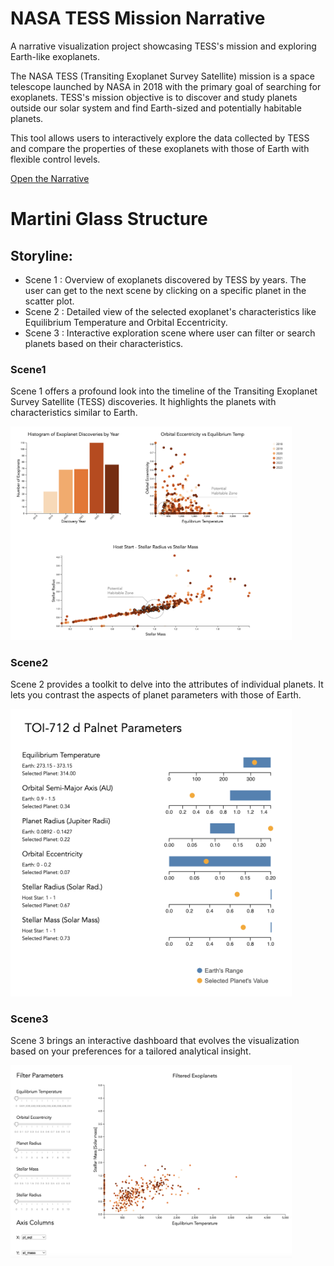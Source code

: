 # NASA TESS Mission Narrative
A narrative visualization project showcasing TESS's mission and exploring Earth-like exoplanets.

The NASA TESS (Transiting Exoplanet Survey Satellite) mission is a space telescope launched by NASA in 2018 with the primary goal of searching for exoplanets. TESS's mission objective is to discover and study planets outside our solar system and find Earth-sized and potentially habitable planets.

This tool allows users to interactively explore the data collected by TESS and compare the properties of these exoplanets with those of Earth with flexible control levels.

<a href="https://barqawiz.github.io/NASA_TESS_Narrative/narrative_scenes.html">
Open the Narrative
</a>

# Martini Glass Structure
## Storyline:
- Scene 1 : Overview of exoplanets discovered by TESS by years. The user can get to the next scene by clicking on a specific planet in the scatter plot.
- Scene 2 : Detailed view of the selected exoplanet's characteristics like Equilibrium Temperature and Orbital Eccentricity.
- Scene 3 : Interactive exploration scene where user can filter or search planets based on their characteristics.


### Scene1
Scene 1 offers a profound look into the timeline of the Transiting Exoplanet Survey Satellite (TESS) discoveries. It highlights the planets with characteristics similar to Earth.

<img src="references/scene1_ahmadai.png" width="450em">


### Scene2
Scene 2 provides a toolkit to delve into the attributes of individual planets. It lets you contrast the aspects of planet parameters with those of Earth.

<img src="references/scene2_ahmadai.png" width="450em">

### Scene3
Scene 3 brings an interactive dashboard that evolves the visualization based on your preferences for a tailored analytical insight.

<img src="references/scene3_ahmadai.png" width="450em">

